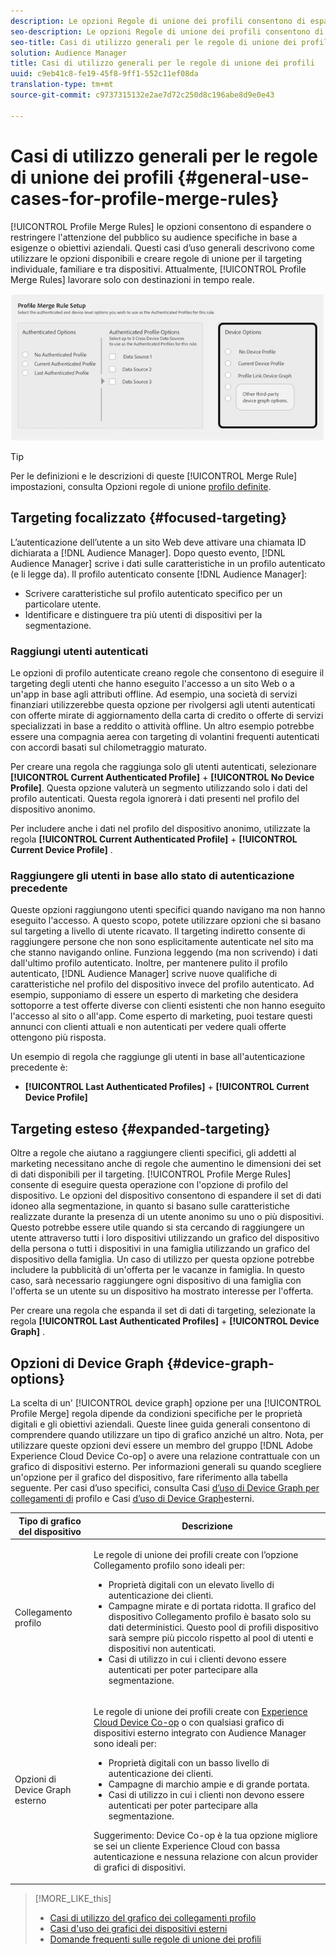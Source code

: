 ```yaml
---
description: Le opzioni Regole di unione dei profili consentono di espandere o rendere più mirati i tipi di pubblico in base a esigenze o obiettivi aziendali specifici. Questi casi d’uso generali descrivono come utilizzare le opzioni disponibili e creare regole di unione per il targeting individuale, familiare e tra dispositivi. Attualmente, le regole di unione dei profili funzionano solo con destinazioni in tempo reale.
seo-description: Le opzioni Regole di unione dei profili consentono di espandere o rendere più mirati i tipi di pubblico in base a esigenze o obiettivi aziendali specifici. Questi casi d’uso generali descrivono come utilizzare le opzioni disponibili e creare regole di unione per il targeting individuale, familiare e tra dispositivi. Attualmente, le regole di unione dei profili funzionano solo con destinazioni in tempo reale.
seo-title: Casi di utilizzo generali per le regole di unione dei profili
solution: Audience Manager
title: Casi di utilizzo generali per le regole di unione dei profili
uuid: c9eb41c8-fe19-45f8-9ff1-552c11ef08da
translation-type: tm+mt
source-git-commit: c9737315132e2ae7d72c250d8c196abe8d9e0e43

---
```



# Casi di utilizzo generali per le regole di unione dei profili {#general-use-cases-for-profile-merge-rules}

[!UICONTROL Profile Merge Rules] le opzioni consentono di espandere o restringere l'attenzione del pubblico su audience specifiche in base a esigenze o obiettivi aziendali. Questi casi d’uso generali descrivono come utilizzare le opzioni disponibili e creare regole di unione per il targeting individuale, familiare e tra dispositivi. Attualmente, [!UICONTROL Profile Merge Rules] lavorare solo con destinazioni in tempo reale.

![](assets/merge-rules-options.png)

>[!TIP]
>
>Per le definizioni e le descrizioni di queste [!UICONTROL Merge Rule] impostazioni, consulta Opzioni regole di unione [profilo definite](../../features/profile-merge-rules/merge-rule-definitions.md).

## Targeting focalizzato {#focused-targeting}

L’autenticazione dell’utente a un sito Web deve attivare una chiamata ID dichiarata a [!DNL Audience Manager]. Dopo questo evento, [!DNL Audience Manager] scrive i dati sulle caratteristiche in un profilo autenticato (e li legge da). Il profilo autenticato consente [!DNL Audience Manager]:

* Scrivere caratteristiche sul profilo autenticato specifico per un particolare utente.
* Identificare e distinguere tra più utenti di dispositivi per la segmentazione.

### Raggiungi utenti autenticati

Le opzioni di profilo autenticate creano regole che consentono di eseguire il targeting degli utenti che hanno eseguito l'accesso a un sito Web o a un'app in base agli attributi offline. Ad esempio, una società di servizi finanziari utilizzerebbe questa opzione per rivolgersi agli utenti autenticati con offerte mirate di aggiornamento della carta di credito o offerte di servizi specializzati in base a reddito o attività offline. Un altro esempio potrebbe essere una compagnia aerea con targeting di volantini frequenti autenticati con accordi basati sul chilometraggio maturato.

Per creare una regola che raggiunga solo gli utenti autenticati, selezionare **[!UICONTROL Current Authenticated Profile]** + **[!UICONTROL No Device Profile]**. Questa opzione valuterà un segmento utilizzando solo i dati del profilo autenticati. Questa regola ignorerà i dati presenti nel profilo del dispositivo anonimo.

Per includere anche i dati nel profilo del dispositivo anonimo, utilizzate la regola **[!UICONTROL Current Authenticated Profile]** + **[!UICONTROL Current Device Profile]** .

### Raggiungere gli utenti in base allo stato di autenticazione precedente

Queste opzioni raggiungono utenti specifici quando navigano ma non hanno eseguito l'accesso. A questo scopo, potete utilizzare opzioni che si basano sul targeting a livello di utente ricavato. Il targeting indiretto consente di raggiungere persone che non sono esplicitamente autenticate nel sito ma che stanno navigando online. Funziona leggendo (ma non scrivendo) i dati dall'ultimo profilo autenticato. Inoltre, per mantenere pulito il profilo autenticato, [!DNL Audience Manager] scrive nuove qualifiche di caratteristiche nel profilo del dispositivo invece del profilo autenticato. Ad esempio, supponiamo di essere un esperto di marketing che desidera sottoporre a test offerte diverse con clienti esistenti che non hanno eseguito l'accesso al sito o all'app. Come esperto di marketing, puoi testare questi annunci con clienti attuali e non autenticati per vedere quali offerte ottengono più risposta.

Un esempio di regola che raggiunge gli utenti in base all'autenticazione precedente è:

* **[!UICONTROL Last Authenticated Profiles]** + **[!UICONTROL Current Device Profile]**

## Targeting esteso {#expanded-targeting}

Oltre a regole che aiutano a raggiungere clienti specifici, gli addetti al marketing necessitano anche di regole che aumentino le dimensioni dei set di dati disponibili per il targeting. [!UICONTROL Profile Merge Rules] consente di eseguire questa operazione con l'opzione di profilo del dispositivo. Le opzioni del dispositivo consentono di espandere il set di dati idoneo alla segmentazione, in quanto si basano sulle caratteristiche realizzate durante la presenza di un utente anonimo su uno o più dispositivi. Questo potrebbe essere utile quando si sta cercando di raggiungere un utente attraverso tutti i loro dispositivi utilizzando un grafico del dispositivo della persona o tutti i dispositivi in una famiglia utilizzando un grafico del dispositivo della famiglia. Un caso di utilizzo per questa opzione potrebbe includere la pubblicità di un'offerta per le vacanze in famiglia. In questo caso, sarà necessario raggiungere ogni dispositivo di una famiglia con l'offerta se un utente su un dispositivo ha mostrato interesse per l'offerta.

Per creare una regola che espanda il set di dati di targeting, selezionate la regola **[!UICONTROL Last Authenticated Profiles]** + **[!UICONTROL Device Graph]** .

<!-- 

<p>Rules that use the device graph option extend your data set even further. With the device graph option, <span class="keyword"> Audience Manager</span> relies on the device profiles aggregated from the last 3 devices that a visitor used for authentication to your site. The device graph rules include: </p> 
<p> 
 <ul id="ul_3008B6AF16EC408F98EC4088111281FB"> 
  <li id="li_FA2087F1ED454CD0B9E09656B79ED23B"> <b><span class="uicontrol"> Current Authenticated Profiles</span></b> + <b><span class="uicontrol"> Profile Merge Device Graph</span></b> or a Co-op device graph option </li> 
  <li id="li_001A8DB517CB4EE394DBD530F2080FD5"> <b><span class="uicontrol"> Last Authenticated Profiles</span></b> + <b><span class="uicontrol"> Profile Merge Device Graph</span></b> or a Co-op device graph option </li> 
 </ul> </p> 
<p> 
 <note type="tip">
  Create a simple rule with 
  <b><span class="uicontrol"> No Authenticated Profile</span></b> + 
  <b><span class="uicontrol"> Current Device Profile</span></b> when you're still developing a strategy and are unsure about which options to choose or if your site doesn't use authentication. 
 </note> </p>

 -->

## Opzioni di Device Graph {#device-graph-options}

La scelta di un' [!UICONTROL device graph] opzione per una [!UICONTROL Profile Merge] regola dipende da condizioni specifiche per le proprietà digitali e gli obiettivi aziendali. Queste linee guida generali consentono di comprendere quando utilizzare un tipo di grafico anziché un altro. Nota, per utilizzare queste opzioni devi essere un membro del gruppo [!DNL Adobe Experience Cloud Device Co-op] o avere una relazione contrattuale con un grafico di dispositivi esterno. Per informazioni generali su quando scegliere un'opzione per il grafico del dispositivo, fare riferimento alla tabella seguente. Per casi d’uso specifici, consulta Casi [d’uso di Device Graph per collegamenti di](../../features/profile-merge-rules/profile-link-use-case.md) profilo e Casi [d’uso di Device Graph](../../features/profile-merge-rules/external-graph-use-cases.md)esterni.

<table id="table_66D9152D4FF040A186003272D456625D"> 
 <thead> 
  <tr> 
   <th colname="col1" class="entry"> Tipo di grafico del dispositivo </th> 
   <th colname="col2" class="entry"> Descrizione </th> 
  </tr>
 </thead>
 <tbody> 
  <tr> 
   <td colname="col1"> <p><span class="wintitle"> Collegamento profilo</span> </p> </td> 
   <td colname="col2"> <p><span class="wintitle"> Le regole di unione</span> dei profili create con l’opzione <span class="wintitle"> Collegamento</span> profilo sono ideali per: </p> <p> 
     <ul id="ul_FF44FA894BB2448887C8EDA9C8407EF9"> 
      <li id="li_E22505210C664FE6A9AA7C61244B36DA">Proprietà digitali con un elevato livello di autenticazione dei clienti. </li> 
      <li id="li_BE7112EE611E4DEB95B5C0A2852BFA97">Campagne mirate e di portata ridotta. Il grafico del dispositivo Collegamento <span class="wintitle"></span> profilo è basato solo su dati deterministici. Questo pool di profili dispositivo sarà sempre più piccolo rispetto al pool di utenti e dispositivi non autenticati. </li> 
      <li id="li_5FD9E936A72A4EFE80E694FA2E08E385">Casi di utilizzo in cui i clienti devono essere autenticati per poter partecipare alla segmentazione. </li> 
     </ul> </p> </td> 
  </tr> 
  <tr> 
   <td colname="col1"> <p>Opzioni di Device Graph esterno </p> </td> 
   <td colname="col2"> <p><span class="wintitle"> Le regole di unione</span> dei profili create con <a href="https://marketing.adobe.com/resources/help/en_US/mcdc/" format="https" scope="external"> Experience Cloud Device Co-op</a> o con qualsiasi grafico di dispositivi esterno integrato con <span class="keyword"> Audience Manager</span> sono ideali per: </p> <p> 
     <ul id="ul_D76D773988604A619FA4A3BF37F910F0"> 
      <li id="li_969A0755A9E34CBEB2F7331C137B9A26">Proprietà digitali con un basso livello di autenticazione dei clienti. </li> 
      <li id="li_AC78C8B4AD5340FFAC44FE851096C6A6">Campagne di marchio ampie e di grande portata. </li> 
      <li id="li_14AEC54CE34440889A3A36324EC6F497">Casi di utilizzo in cui i clienti non devono essere autenticati per poter partecipare alla segmentazione. </li> 
     </ul> </p> <p> <p>Suggerimento: Device Co-op <span class="keyword"> è la tua opzione migliore se sei un cliente</span> Experience Cloud <span class="keyword"></span> con bassa autenticazione e nessuna relazione con alcun provider di grafici di dispositivi. </p> </p> </td> 
  </tr> 
 </tbody> 
</table>

>[!MORE_LIKE_this]
>
>* [Casi di utilizzo del grafico dei collegamenti profilo](../../features/profile-merge-rules/profile-link-use-case.md)
>* [Casi d'uso dei grafici dei dispositivi esterni](../../features/profile-merge-rules/external-graph-use-cases.md)
>* [Domande frequenti sulle regole di unione dei profili](../../faq/faq-profile-merge.md)

